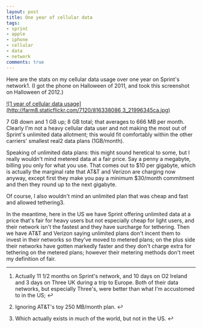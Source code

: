 ```yaml
---
layout: post
title: One year of cellular data
tags:
- sprint
- apple
- iphone
- cellular
- data
- network
comments: true
---
```

Here are the stats on my cellular data usage over one year on Sprint's
network1. (I got the phone on Halloween of 2011, and took this screenshot on
Halloween of 2012.)

[![1 year of cellular data usage](http://farm8.staticflickr.com/7120/816338086
3_21996345ca.jpg)](http://www.flickr.com/photos/67861147@N00/8163380863)

7 GB down and 1 GB up; 8 GB total; that averages to 666 MB per month. Clearly
I'm not a heavy cellular data user and not making the most out of Sprint's
unlimited data allotment; this would fit comfortably within the other
carriers' smallest real2 data plans (1GB/month).

Speaking of unlimited data plans: this might sound heretical to some, but I
really wouldn't mind metered data at a fair price. Say a penny a megabyte,
billing you only for what you use. That comes out to $10 per gigabyte, which
is actually the marginal rate that AT&T and Verizon are charging now anyway,
except first they make you pay a minimum $30/month commitment and then they
round up to the next gigabyte.

Of course, I also wouldn't mind an unlimited plan that was cheap and fast and
allowed tethering3.

In the meantime, here in the US we have Sprint offering unlimited data at a
price that's fair for heavy users but not especially cheap for light users,
and their network isn't the fastest and they have surcharge for tethering.
Then we have AT&T and Verizon saying unlimited plans don't incent them to
invest in their networks so they've moved to metered plans; on the plus side
their networks have gotten markedly faster and they don't charge extra for
tethering on the metered plans; however their metering methods don't meet my
definition of fair.

* * *

  1. Actually 11 1/2 months on Sprint's network, and 10 days on O2 Ireland and 3 days on Three UK during a trip to Europe. Both of their data networks, but especially Three's, were better than what I'm accustomed to in the US; ↩

  2. Ignoring AT&T's toy 250 MB/month plan. ↩

  3. Which actually exists in much of the world, but not in the US. ↩

